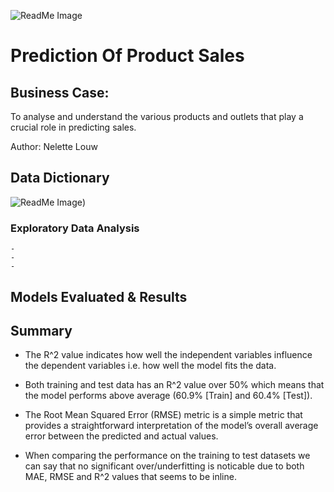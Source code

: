 
![ReadMe Image](https://github.com/nelettelouw/Prediction-of-Product-Sales/blob/main/ReadMe%20Image.PNG)



# Prediction Of Product Sales


## Business Case:
To analyse and understand the various products and outlets that play a crucial role in predicting sales.

Author: Nelette Louw

## Data Dictionary
![ReadMe Image](https://github.com/nelettelouw/Prediction-of-Product-Sales/blob/main/Dictionary.PNG))

### Exploratory Data Analysis
    - 
    - 
    - 

    
## Models Evaluated & Results


## Summary
- The R^2 value indicates how well the independent variables influence the dependent variables i.e. how well the model fits the data.
- Both training and test data has an R^2 value over 50% which means that the model performs above average (60.9% [Train] and 60.4% [Test]).

- The Root Mean Squared Error (RMSE) metric is a simple metric that provides a straightforward interpretation of the model’s overall average error between the predicted and actual values.

- When comparing the performance on the training to test datasets we can say that no significant over/underfitting is noticable due to both MAE, RMSE and R^2 values that seems to be inline.

